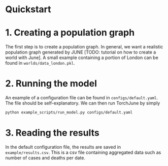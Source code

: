 # Quickstart

# 1. Creating a population graph

The first step is to create a population graph. In general, we want a realistic population graph generated by JUNE [TODO: tutorial on how to create a world with June]. A small example containing a portion of London can be found in `worlds/data_london.pkl`.

# 2. Running the model

An example of a configuration file can be found in `configs/default.yaml`. The file should be self-explanatory. We can then run TorchJune by simply

```bash
python example_scripts/run_model.py configs/default.yaml
```

# 3. Reading the results

In the default configuration file, the results are saved in `example/results.csv`. This is a csv file containing aggregated data such as number of cases and deaths per date.
